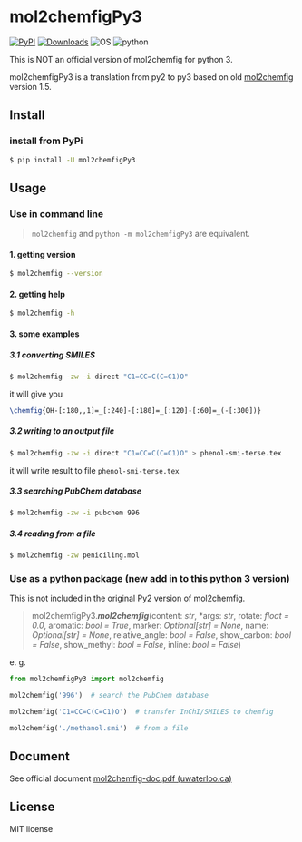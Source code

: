 # mol2chemfigPy3

[![PyPI](https://img.shields.io/pypi/v/mol2chemfigPy3?color=ff69b4)](https://pypi.org/project/mol2chemfigPy3/)
[![Downloads](https://static.pepy.tech/personalized-badge/mol2chemfigpy3?period=total&units=international_system&left_color=black&right_color=green&left_text=Downloads)](https://pepy.tech/project/mol2chemfigpy3)
![OS](https://img.shields.io/badge/OS-Win%20|%20Linux%20|%20macOS-blue?color=00B16A)
![python](https://img.shields.io/badge/Python-3.8%20|%203.9%20|%203.10-blue.svg?color=dd9b65)

This is NOT an official version of mol2chemfig for python 3.

mol2chemfigPy3 is a translation from py2 to py3 based on
old [mol2chemfig](http://chimpsky.uwaterloo.ca/mol2chemfig/download) version 1.5.

## Install

### install from PyPi

```bash
$ pip install -U mol2chemfigPy3
```

## Usage

### Use in command line

> `mol2chemfig` and `python -m mol2chemfigPy3` are equivalent.

#### 1. getting version

```bash
$ mol2chemfig --version
```

#### 2. getting help

```bash
$ mol2chemfig -h
```

#### 3. some examples

##### 3.1 converting SMILES

```bash
$ mol2chemfig -zw -i direct "C1=CC=C(C=C1)O"
```

it will give you

```latex
\chemfig{OH-[:180,,1]=_[:240]-[:180]=_[:120]-[:60]=_(-[:300])}
```

##### 3.2 writing to an output file

```bash
$ mol2chemfig -zw -i direct "C1=CC=C(C=C1)O" > phenol-smi-terse.tex
```

it will write result to file `phenol-smi-terse.tex`

##### 3.3 searching PubChem database

```bash
$ mol2chemfig -zw -i pubchem 996
```

##### 3.4 reading from a file

```bash
$ mol2chemfig -zw peniciling.mol
```

### Use as a python package (new add in to this python 3 version)

This is not included in the original Py2 version of mol2chemfig.

> mol2chemfigPy3.___mol2chemfig___(content: _str_, *args: _str_, rotate: _float = 0.0_, aromatic: _bool = True_, marker: _Optional[str] = None_, name: _Optional[str] = None_, relative_angle: _bool = False_, show_carbon: _bool = False_, show_methyl: _bool = False_, inline: _bool = False_)

e. g.

```python
from mol2chemfigPy3 import mol2chemfig

mol2chemfig('996')  # search the PubChem database

mol2chemfig('C1=CC=C(C=C1)O')  # transfer InChI/SMILES to chemfig

mol2chemfig('./methanol.smi')  # from a file
```

## Document

See official document [mol2chemfig-doc.pdf (uwaterloo.ca)](http://chimpsky.uwaterloo.ca/m2cf_static/mol2chemfig-doc.pdf)

## License

MIT license

